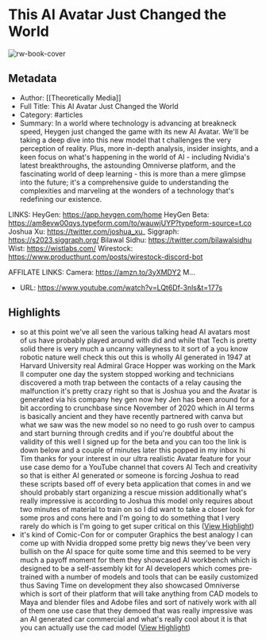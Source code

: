 # This AI Avatar Just Changed the World

![rw-book-cover](https://i.ytimg.com/vi/LQt6Df-3nls/maxresdefault.jpg)

## Metadata
- Author: [[Theoretically Media]]
- Full Title: This AI Avatar Just Changed the World
- Category: #articles
- Summary: In a world where technology is advancing at breakneck speed, Heygen just changed the game with its new AI Avatar. We'll be taking a deep dive into this new model that t challenges the very perception of reality. Plus, more  in-depth analysis, insider insights, and a keen focus on what's happening in the world of AI - including Nvidia's latest breakthroughs, the astounding Omniverse platform, and the fascinating world of deep learning - this is more than a mere glimpse into the future; it's a comprehensive guide to understanding the complexities and marveling at the wonders of a technology that's redefining our existence. 

LINKS: 
HeyGen: https://app.heygen.com/home
HeyGen Beta: https://am8evw00qys.typeform.com/to/wauwjUYP?typeform-source=t.co
Joshua Xu: https://twitter.com/joshua_xu_
Siggraph: https://s2023.siggraph.org/
Bilawal Sidhu: https://twitter.com/bilawalsidhu
Wist: https://wistlabs.com/
Wirestock: https://www.producthunt.com/posts/wirestock-discord-bot

AFFILATE LINKS:
Camera: https://amzn.to/3yXMDY2
M...
- URL: https://www.youtube.com/watch?v=LQt6Df-3nls&t=177s

## Highlights
- so at this point we've all seen the various talking head AI avatars most of us have
  probably played around with did and while that Tech is pretty solid there is very much a uncanny valleyness to it sort of a you know robotic nature well check this out this is wholly AI generated in 1947 at Harvard University real Admiral Grace Hopper was working on the Mark II computer one day the system stopped working and technicians discovered a moth trap between the contacts of a relay causing the malfunction it's pretty crazy right
  so that is Joshua you and the Avatar is generated via his company hey gen now hey Jen has been around for a bit according to crunchbase since November of 2020 which in AI terms is basically ancient and they have recently partnered with canva but what we saw was the new model so no need to go rush over to campus and start burning through credits and if you're doubtful about the validity of this well I signed up for the beta and you can too the link is down below and a couple of minutes later this popped in my inbox hi Tim thanks for your interest in our ultra realistic
  Avatar feature for your use case demo for a YouTube channel that covers AI Tech and creativity so that is either AI generated or someone is forcing Joshua to read these scripts based off of every beta application that comes in and we should probably start organizing a rescue mission additionally what's really impressive is according to Joshua this model only requires about two minutes of material to train on so I did want to take a closer look for some pros and cons here and I'm going to do something that I very rarely do which is I'm going to get super critical on this ([View Highlight](https://read.readwise.io/read/01h857v236a25man56qmzwnnnf))
- it's kind of Comic-Con for or computer Graphics the best analogy I can come up with Nvidia dropped some pretty big news they've been very bullish on the AI space for quite some time and
  this seemed to be very much a payoff moment for them they showcased AI workbench which is designed to be a self-assembly kit for AI developers which comes pre-trained with a number of models and tools that can be easily customized thus Saving Time on development they also showcased Omniverse which is sort of their platform that will take anything from CAD models to Maya and blender files and Adobe files and sort of natively work with all of them one use case that they demoed that was really impressive was an AI generated car commercial and what's
  really cool about it is that you can actually use the cad model ([View Highlight](https://read.readwise.io/read/01h856frxt9h4xfrecg7pbzk4q))
